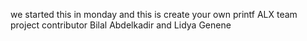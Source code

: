 we started this in monday and this is create your own printf ALX team project
contributor Bilal Abdelkadir and Lidya Genene
